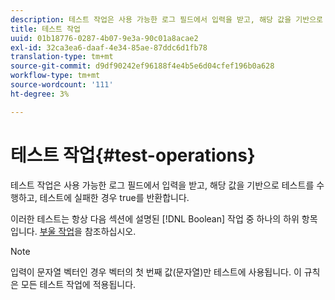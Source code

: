 ```yaml
---
description: 테스트 작업은 사용 가능한 로그 필드에서 입력을 받고, 해당 값을 기반으로 테스트를 수행하고, 테스트에 실패한 경우 true를 반환합니다.
title: 테스트 작업
uuid: 01b18776-0287-4b07-9e3a-90c01a8acae2
exl-id: 32ca3ea6-daaf-4e34-85ae-87ddc6d1fb78
translation-type: tm+mt
source-git-commit: d9df90242ef96188f4e4b5e6d04cfef196b0a628
workflow-type: tm+mt
source-wordcount: '111'
ht-degree: 3%

---
```


# 테스트 작업{#test-operations}

테스트 작업은 사용 가능한 로그 필드에서 입력을 받고, 해당 값을 기반으로 테스트를 수행하고, 테스트에 실패한 경우 true를 반환합니다.

이러한 테스트는 항상 다음 섹션에 설명된 [!DNL Boolean] 작업 중 하나의 하위 항목입니다. [부울 작업](../../../../home/c-dataset-const-proc/c-conditions/c-test-ops/c-boolean-ops.md#concept-9bee5fb907bb4e37871096aaf48b1baf)을 참조하십시오.

>[!NOTE]
>
>입력이 문자열 벡터인 경우 벡터의 첫 번째 값(문자열)만 테스트에 사용됩니다. 이 규칙은 모든 테스트 작업에 적용됩니다.
